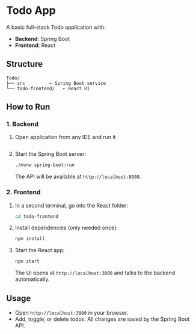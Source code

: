 # Todo App

A basic full-stack Todo application with:
- **Backend**: Spring Boot
- **Frontend**: React

## Structure

```
Todo/
├── src         ← Spring Boot service
└── todo-frontend/   ← React UI
```

## How to Run

### 1. Backend

1. Open application from any IDE and run it
   ```
2. Start the Spring Boot server:
   ```bash
   ./mvnw spring-boot:run
   ```
   The API will be available at `http://localhost:8080`.

### 2. Frontend

1. In a second terminal, go into the React folder:
   ```bash
   cd todo-frontend
   ```
2. Install dependencies (only needed once):
   ```bash
   npm install
   ```
3. Start the React app:
   ```bash
   npm start
   ```
   The UI opens at `http://localhost:3000` and talks to the backend automatically.

## Usage

- Open `http://localhost:3000` in your browser.
- Add, toggle, or delete todos. All changes are saved by the Spring Boot API.
